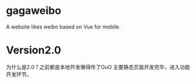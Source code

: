 # gagaweibo
A website likes weibo based on Vue for mobile.
# Version2.0
为什么是2.0？之前都是本地开发懒得传了OuO
主要静态页面开发完毕，进入功能开发环节。
